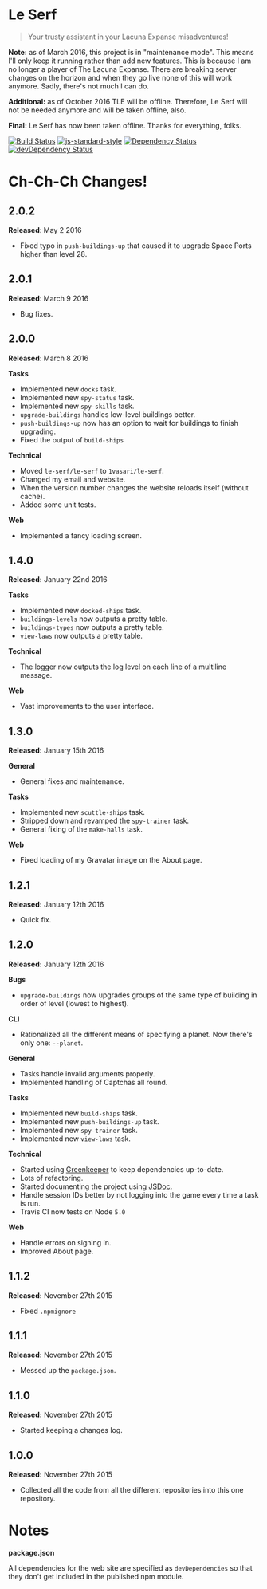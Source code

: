 # Le Serf

> Your trusty assistant in your Lacuna Expanse misadventures!

**Note:** as of March 2016, this project is in "maintenance mode". This means I'll only keep it running rather than add new features. This is because I am no longer a player of The Lacuna Expanse. There are breaking server changes on the horizon and when they go live none of this will work anymore. Sadly, there's not much I can do.

**Additional:** as of October 2016 TLE will be offline. Therefore, Le Serf will not be needed anymore and will be taken offline, also.

**Final:** Le Serf has now been taken offline. Thanks for everything, folks.

[![Build Status](https://travis-ci.org/1vasari/le-serf.svg)](https://travis-ci.org/1vasari/le-serf)
[![js-standard-style](https://img.shields.io/badge/code%20style-standard-brightgreen.svg)](http://standardjs.com/)
[![Dependency Status](https://david-dm.org/1vasari/le-serf.svg)](https://david-dm.org/1vasari/le-serf)
[![devDependency Status](https://david-dm.org/1vasari/le-serf/dev-status.svg)](https://david-dm.org/1vasari/le-serf#info=devDependencies)

# Ch-Ch-Ch Changes!

## 2.0.2

**Released**: May 2 2016

- Fixed typo in `push-buildings-up` that caused it to upgrade Space Ports higher than level 28.

## 2.0.1

**Released**: March 9 2016

- Bug fixes.

## 2.0.0

**Released**: March 8 2016

**Tasks**

- Implemented new `docks` task.
- Implemented new `spy-status` task.
- Implemented new `spy-skills` task.
- `upgrade-buildings` handles low-level buildings better.
- `push-buildings-up` now has an option to wait for buildings to finish upgrading.
- Fixed the output of `build-ships`

**Technical**

- Moved `le-serf/le-serf` to `1vasari/le-serf`.
- Changed my email and website.
- When the version number changes the website reloads itself (without cache).
- Added some unit tests.

**Web**

- Implemented a fancy loading screen.

## 1.4.0

**Released:** January 22nd 2016

**Tasks**

- Implemented new `docked-ships` task.
- `buildings-levels` now outputs a pretty table.
- `buildings-types` now outputs a pretty table.
- `view-laws` now outputs a pretty table.

**Technical**

- The logger now outputs the log level on each line of a multiline message.

**Web**

- Vast improvements to the user interface.

## 1.3.0

**Released:** January 15th 2016

**General**

- General fixes and maintenance.

**Tasks**

- Implemented new `scuttle-ships` task.
- Stripped down and revamped the `spy-trainer` task.
- General fixing of the `make-halls` task.

**Web**

- Fixed loading of my Gravatar image on the About page.

## 1.2.1

**Released:** January 12th 2016

- Quick fix.

## 1.2.0

**Released:** January 12th 2016

**Bugs**

- `upgrade-buildings` now upgrades groups of the same type of building in order of level (lowest to highest).

**CLI**

- Rationalized all the different means of specifying a planet. Now there's only one: `--planet`.

**General**

- Tasks handle invalid arguments properly.
- Implemented handling of Captchas all round.

**Tasks**

- Implemented new `build-ships` task.
- Implemented new `push-buildings-up` task.
- Implemented new `spy-trainer` task.
- Implemented new `view-laws` task.

**Technical**

- Started using [Greenkeeper](http://greenkeeper.io/) to keep dependencies up-to-date.
- Lots of refactoring.
- Started documenting the project using [JSDoc](http://usejsdoc.org/).
- Handle session IDs better by not logging into the game every time a task is run.
- Travis CI now tests on Node `5.0`

**Web**

- Handle errors on signing in.
- Improved About page.

## 1.1.2

**Released:** November 27th 2015

- Fixed `.npmignore`

## 1.1.1

**Released:** November 27th 2015

- Messed up the `package.json`.

## 1.1.0

**Released:** November 27th 2015

- Started keeping a changes log.

## 1.0.0

**Released:** November 27th 2015

- Collected all the code from all the different repositories into this one repository.

# Notes

**package.json**

All dependencies for the web site are specified as `devDependencies` so that they don't get included in the published npm module.
